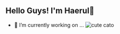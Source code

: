 ## Hello Guys! I'm Haerul🤗

<!--
**Haerul78/Haerul78** is a ✨ _special_ ✨ repository because its `README.md` (this file) appears on your GitHub profile.

Here are some ideas to get you started:

- 🔭 I’m currently working on ...
- 🌱 I’m currently learning ...
- 👯 I’m looking to collaborate on ...
- 🤔 I’m looking for help with ...
- 💬 Ask me about ...
- 📫 How to reach me: ...
- 😄 Pronouns: ...
- ⚡ Fun fact: ...
-->
- 🔭 I’m currently working on ...
![cute cato](https://tenor.com/en-GB/view/cat-ice-guy-and-his-cool-female-colleague-ice-guy-nyamero-gif-9431060533264894803.gif)
